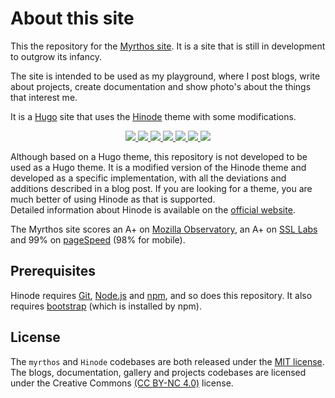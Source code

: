 # About this site

This the repository for the [Myrthos site](https://myrthos.net). It is a site that is still in development to outgrow its infancy.

The site is intended to be used as my playground, where I post blogs, write about projects, create documentation and show photo's about the things that interest me.

It is a [Hugo][hugo] site that uses the [Hinode][repository] theme with some modifications.

<!-- Badges -->
<p align="center">
    <a href="https://gohugo.io" alt="Hugo website">
        <img src="https://img.shields.io/badge/generator-hugo-brightgreen">
    </a>
    <a href="https://gethinode.com" alt="Hinode theme">
        <img src="https://img.shields.io/badge/theme-hinode-blue">
    </a>
    <a href="https://stats.uptimerobot.com/8yg4PiOXlQ" alt="UptimeRobot Status">
        <img src="https://img.shields.io/uptimerobot/status/m794949079-97ae91d35b05b4d81325dada">
    <!-- </a>
    <a href="https://github.com/myrthos/myrthos-site/releases" alt="Last commit">
        <img src="https://img.shields.io/github/v/release/myrthos/myrthos-site">
    </a>
    <a href="https://github.com/myrthos/myrthos-site/releases" alt="Last commit">
        <img src="https://img.shields.io/github/release-date/myrthos/myrthos-site">
    </a> -->
    <a href="https://github.com/myrthos/myrthos-site/commits/main" alt="Last commit">
        <img src="https://img.shields.io/github/last-commit/myrthos/myrthos-site/main">
    </a>
    <a href="https://github.com/myrthos/myrthos-site/labels/bug" alt="bugs">
        <img src="https://img.shields.io/github/issues/myrthos/myrthos-site/bug">
    </a>
    <a href="https://github.com/myrthos/myrthos-site/pulls" alt="Pulls">
        <img src="https://img.shields.io/github/issues-pr/myrthos/myrthos-site">
    </a>
    <a href="https://github.com/myrthos/myrthos-site/blob/main/LICENSE" alt="License">
        <img src="https://img.shields.io/github/license/myrthos/myrthos-site">
    </a>
</p>

Although based on a Hugo theme, this repository is not developed to be used as a Hugo theme. It is a modified version of the Hinode theme and developed as a specific implementation, with all the deviations and additions described in a blog post. If you are looking for a theme, you are much better of using Hinode as that is supported.  
Detailed information about Hinode is available on the [official website][website].

The Myrthos site scores an A+ on [Mozilla Observatory](observatory), an A+ on [SSL Labs](ssllabs) and 99% on [pageSpeed](pagespeed) (98% for mobile).

## Prerequisites

Hinode requires [Git](git_download), [Node.js](nodejs) and [npm](npm), and so does this repository. It also requires [bootstrap](bootstrap) (which is installed by npm).

## License

The `myrthos` and `Hinode` codebases are both released under the [MIT license][license]. The blogs, documentation, gallery and projects codebases are licensed under the Creative Commons [(CC BY-NC 4.0)][cc-by-nc-4.0] license.

<!-- MARKDOWN PUBLIC LINKS -->
[bootstrap]: https://getbootstrap.com
[cc-by-nc-4.0]: https://creativecommons.org/licenses/by-nc/4.0/
[git_download]: https://git-scm.com
[hugo]: https://gohugo.io
[nodejs]: https://nodejs.org
[npm]: https://www.npmjs.com
[observatory]: https://observatory.mozilla.org/analyze/myrthos.net
[pagespeed]: https://pagespeed.web.dev/report?url=https%3A%2F%2Fmyrthos.net%2F
[ssllabs]: https://www.ssllabs.com/ssltest/analyze.html?d=myrthos.net

<!-- MARKDOWN MAINTAINED LINKS -->
[repository]: https://github.com/gethinode/hinode.git
[website]: https://gethinode.com
[license]: https://github.com/myrthos/myrthos-site/blob/main/LICENSE
